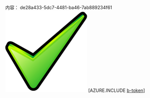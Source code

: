 内容： de28a433-5dc7-4481-ba46-7ab889234f61![图像](bffd855a-6bf6-405d-ad6c-0cda5331203b.png)
[AZURE.INCLUDE [b-token](a5c1a1aa-967b-482e-9263-bb723494a4f1.md)]
